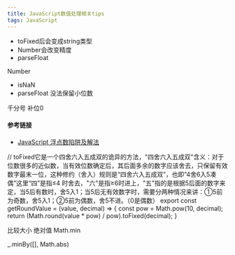 ```yaml
---
title: JavaScript数值处理相关tips
tags: JavaScript
---
```



+ toFixed后会变成string类型
+ Number会改变精度
+ parseFloat

Number
 + isNaN
 + parseFloat
    没法保留小位数


千分号
补位0

#### 参考链接

- [JavaScript 浮点数陷阱及解法](https://github.com/camsong/blog/issues/9)



// toFixed它是一个四舍六入五成双的诡异的方法，"四舍六入五成双"含义：对于位数很多的近似数，当有效位数确定后，其后面多余的数字应该舍去，只保留有效数字最末一位，这种修约（舍入）规则是“四舍六入五成双”，也即“4舍6入5凑偶”这里“四”是指≤4 时舍去，"六"是指≥6时进上，"五"指的是根据5后面的数字来定，当5后有数时，舍5入1；当5后无有效数字时，需要分两种情况来讲：①5前为奇数，舍5入1；②5前为偶数，舍5不进。（0是偶数）
export const getRoundValue = (value, decimal) => {
  const pow = Math.pow(10, decimal);
  return (Math.round(value * pow) / pow).toFixed(decimal);
}


比较大小
绝对值
Math.min

_.minBy([], Math.abs)